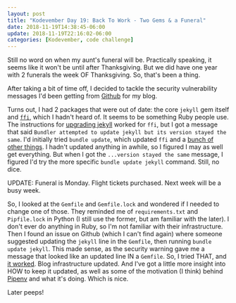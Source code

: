 ```yaml
---
layout: post
title: "Kodevember Day 19: Back To Work - Two Gems & a Funeral"
date: 2018-11-19T14:38:45-06:00
update: 2018-11-19T22:16:02-06:00
categories: [Kodevember, code challenge]
---
```


Still no word on when my aunt's funeral will be. Practically speaking, it seems like it won't be until after Thanksgiving. But we did have one year with 2 funerals the week OF Thanksgiving. So, that's been a thing.

After taking a bit of time off, I decided to tackle the security vulnerability messages I'd been getting from [Github](https://help.github.com/articles/about-security-alerts-for-vulnerable-dependencies/) for my blog.

Turns out, I had 2 packages that were out of date: the core `jekyll` gem itself and [`ffi`](https://github.com/ffi/ffi), which I hadn't heard of. It seems to be something Ruby people use.  The instructions for [upgrading jekyll](https://jekyllrb.com/docs/upgrading/) worked for `ffi`, but I got a message that said `Bundler attempted to update jekyll but its version stayed the same`. I'd initially tried `bundle update`, which updated `ffi` and a [bunch of other things](https://github.com/kojoidrissa/kojoidrissa.github.io/commit/f301444a6c22d6e74095201ec7367ab1896a34ab). I hadn't updated anything in awhile, so I figured I may as well get everything. But when I got the `...version stayed the same` message, I figured I'd try the more specific `bundle update jekyll` command. Still, no dice.

UPDATE: Funeral is Monday. Flight tickets purchased. Next week will be a busy week.

So, I looked at the `Gemfile` and `Gemfile.lock` and wondered if I needed to change one of those. They reminded me of `requirements.txt` and `Pipfile.lock` in Python (I still use the former, but am familiar with the later). I don't ever do anything in Ruby, so I'm not familiar with their infrastructure. Then I found an issue on Github (which I can't find again) where someone suggested updating the `jekyll` line in the `Gemfile`, then running `bundle update jekyll`. This made sense, as the security warning gave me a message that looked like an updated line IN a `Gemfile`. So, I tried THAT, and [it worked](https://github.com/kojoidrissa/kojoidrissa.github.io/commit/ffe3bfc841d0d0b7df3a8c0f9e75728ff799fb60). Blog infrastructure updated. And I've got a little more insight into HOW to keep it updated, as well as some of the motivation (I think) behind [Pipenv](https://pipenv.readthedocs.io/en/latest/) and what it's doing. Which is nice.

Later peeps!